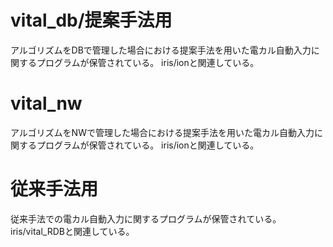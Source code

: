 # vital_db/提案手法用
アルゴリズムをDBで管理した場合における提案手法を用いた電カル自動入力に関するプログラムが保管されている。
iris/ionと関連している。

# vital_nw
アルゴリズムをNWで管理した場合における提案手法を用いた電カル自動入力に関するプログラムが保管されている。
iris/ionと関連している。

# 従来手法用
従来手法での電カル自動入力に関するプログラムが保管されている。
iris/vital_RDBと関連している。
